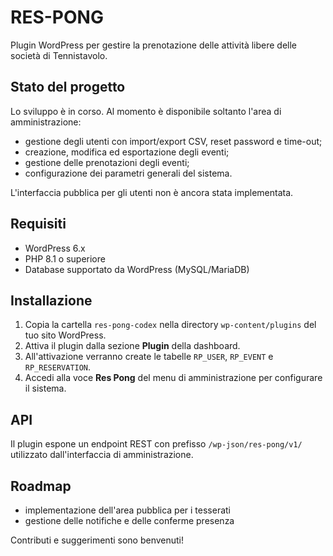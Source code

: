 # RES-PONG
Plugin WordPress per gestire la prenotazione delle attività libere delle società di Tennistavolo.

## Stato del progetto
Lo sviluppo è in corso. Al momento è disponibile soltanto l'area di amministrazione:
- gestione degli utenti con import/export CSV, reset password e time-out;
- creazione, modifica ed esportazione degli eventi;
- gestione delle prenotazioni degli eventi;
- configurazione dei parametri generali del sistema.

L'interfaccia pubblica per gli utenti non è ancora stata implementata.

## Requisiti
- WordPress 6.x
- PHP 8.1 o superiore
- Database supportato da WordPress (MySQL/MariaDB)

## Installazione
1. Copia la cartella `res-pong-codex` nella directory `wp-content/plugins` del tuo sito WordPress.
2. Attiva il plugin dalla sezione **Plugin** della dashboard.
3. All'attivazione verranno create le tabelle `RP_USER`, `RP_EVENT` e `RP_RESERVATION`.
4. Accedi alla voce **Res Pong** del menu di amministrazione per configurare il sistema.

## API
Il plugin espone un endpoint REST con prefisso `/wp-json/res-pong/v1/` utilizzato dall'interfaccia di amministrazione.

## Roadmap
- implementazione dell'area pubblica per i tesserati
- gestione delle notifiche e delle conferme presenza

Contributi e suggerimenti sono benvenuti!
